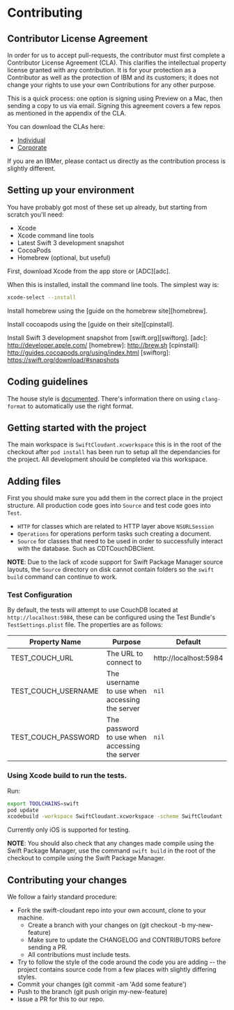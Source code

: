 # Contributing

## Contributor License Agreement

In order for us to accept pull-requests, the contributor must first complete
a Contributor License Agreement (CLA). This clarifies the intellectual
property license granted with any contribution. It is for your protection as a
Contributor as well as the protection of IBM and its customers; it does not
change your rights to use your own Contributions for any other purpose.

This is a quick process: one option is signing using Preview on a Mac,
then sending a copy to us via email. Signing this agreement covers a few repos
as mentioned in the appendix of the CLA.

You can download the CLAs here:

 - [Individual](http://cloudant.github.io/cloudant-sync-eap/cla/cla-individual.pdf)
 - [Corporate](http://cloudant.github.io/cloudant-sync-eap/cla/cla-corporate.pdf)

If you are an IBMer, please contact us directly as the contribution process is
slightly different.

## Setting up your environment

You have probably got most of these set up already, but starting from scratch
you'll need:

* Xcode
* Xcode command line tools
* Latest Swift 3 development snapshot
* CocoaPods
* Homebrew (optional, but useful)

First, download Xcode from the app store or [ADC][adc].

When this is installed, install the command line tools. The simplest way is:

```bash
xcode-select --install
```

Install homebrew using the [guide on the homebrew site][homebrew].

Install cocoapods using the [guide on their site][cpinstall].

Install Swift 3 development snapshot from [swift.org][swiftorg].
[adc]: http://developer.apple.com/
[homebrew]: http://brew.sh
[cpinstall]: http://guides.cocoapods.org/using/index.html
[swiftorg]: https://swift.org/download/#snapshots

## Coding guidelines

The house style is [documented](doc/style-guide.md). There's information there on using
`clang-format` to automatically use the right format.

## Getting started with the project

The main workspace is `SwiftCloudant.xcworkspace` this is in the root of
the checkout after `pod install` has been run to setup all the dependancies
for the project. All development should be completed via this workspace.

## Adding files

First you should make sure you add them in the correct place in the project
structure. All production code goes into `Source` and test code goes into `Test`.

* `HTTP` for classes which are related to HTTP layer above `NSURLSession`
*  `Operations` for operations perform tasks such creating a document.
* `Source` for classes that need to be used in order to successfully
interact with the database. Such as CDTCouchDBClient.

__NOTE__: Due to the lack of xcode support for Swift Package Manager source
layouts, the `Source` directory on disk cannot contain folders so the `swift build` command
can continue to work.

### Test Configuration

By default, the tests will attempt to use CouchDB located at `http://localhost:5984`,
these can be configured using the Test Bundle's `TestSettings.plist` file. The properties
are as follows:

| Property Name | Purpose | Default |
|---------------|---------|---------|
| TEST_COUCH_URL | The URL to connect to | http://localhost:5984 |
| TEST_COUCH_USERNAME | The username to use when accessing the server | `nil` |
| TEST_COUCH_PASSWORD | The password to use when accessing the server | `nil`|



### Using Xcode build to run the tests.

Run:
```bash
export TOOLCHAINS=swift
pod update
xcodebuild -workspace SwiftCloudant.xcworkspace -scheme SwiftCloudant -destination 'platform=iOS Simulator,OS=latest,name=iPhone 6S' test
```

Currently only iOS is supported for testing.

__NOTE__: You should also check that any changes made compile using the Swift Package Manager,
use the command `swift build` in the root of the checkout to compile using the Swift Package Manager.

## Contributing your changes

We follow a fairly standard procedure:

* Fork the swift-cloudant repo into your own account, clone to your machine.
    * Create a branch with your changes on (git checkout -b my-new-feature)
    * Make sure to update the CHANGELOG and CONTRIBUTORS before sending a PR.
    * All contributions must include tests.
* Try to follow the style of the code around the code you are adding -- the project contains source code from a few places with slightly differing styles.
* Commit your changes (git commit -am 'Add some feature')
* Push to the branch (git push origin my-new-feature)
* Issue a PR for this to our repo.
